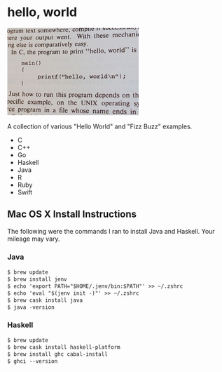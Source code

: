 # hello, world

[![hello, world](https://raw.githubusercontent.com/ezrafree/helloworld/master/hello_world.jpg)](https://github.com/ezrafree/helloworld)

A collection of various "Hello World" and "Fizz Buzz" examples.

- C
- C++
- Go
- Haskell
- Java
- R
- Ruby
- Swift

## Mac OS X Install Instructions

The following were the commands I ran to install Java and Haskell. Your mileage may vary.

### Java

    $ brew update
    $ brew install jenv
    $ echo 'export PATH="$HOME/.jenv/bin:$PATH"' >> ~/.zshrc
    $ echo 'eval "$(jenv init -)"' >> ~/.zshrc
    $ brew cask install java
    $ java -version

### Haskell

    $ brew update
    $ brew cask install haskell-platform
    $ brew install ghc cabal-install
    $ ghci --version
